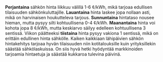 **Perjantaina** sähkön hinta liikkuu välillä 1-6 ¢/kWh, mikä tarjoaa edullisen tilaisuuden sähkönkuluttajille. **Lauantaina** hinta laskee jopa nollaan asti, mikä on harvinaisen houkutteleva tarjous. **Sunnuntaina** hintataso nousee hieman, mutta pysyy silti kohtuullisena 0-4 ¢/kWh. **Maanantaina** hinta voi kohota jopa 8 ¢/kWh, mutta keskiarvo säilyy edelleen kohtuullisena 3 sentissä. Viikon päätteeksi **tiistaina** hinta pysyy vakiona 1 sentissä, mikä on erittäin edullinen hinta sähkölle. Kaiken kaikkiaan lähipäivien sähkön hintakehitys tarjoaa hyvän tilaisuuden niin kotitalouksille kuin yrityksillekin säästää sähkölaskuissa. On siis hyvä hetki hyödyntää markkinoiden tarjoamia hintaetuja ja säästää kukkaroa tulevina päivinä.